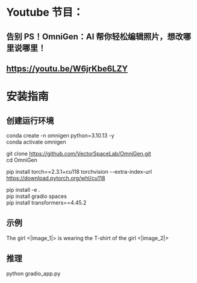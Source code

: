 # Youtube 节目：
## 告别 PS！OmniGen：AI 帮你轻松编辑照片，想改哪里说哪里！
## https://youtu.be/W6jrKbe6LZY

# 安装指南


## 创建运行环境 
conda create -n omnigen python=3.10.13 -y  
conda activate omnigen  

git clone https://github.com/VectorSpaceLab/OmniGen.git  
cd OmniGen  

pip install torch==2.3.1+cu118 torchvision --extra-index-url https://download.pytorch.org/whl/cu118  

pip install -e .  
pip install gradio spaces  
pip install transformers==4.45.2  

## 示例
The girl <img><|image_1|></img>  is wearing the T-shirt of the girl <img><|image_2|></img>  

## 推理
python gradio_app.py  








